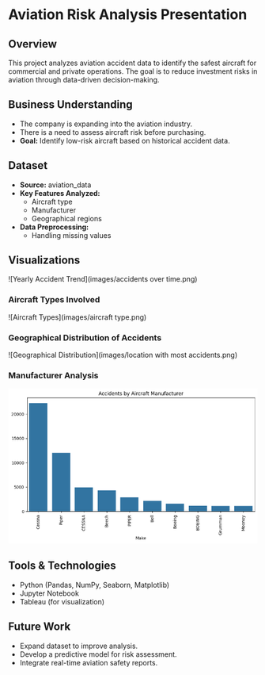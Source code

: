 # Aviation Risk Analysis Presentation  

## Overview  
This project analyzes aviation accident data to identify the safest aircraft for commercial and private operations. The goal is to reduce investment risks in aviation through data-driven decision-making.  

## Business Understanding  
- The company is expanding into the aviation industry.  
- There is a need to assess aircraft risk before purchasing.  
- **Goal:** Identify low-risk aircraft based on historical accident data.  

## Dataset  
- **Source:** aviation_data
- **Key Features Analyzed:**  
  - Aircraft type  
  - Manufacturer  
  - Geographical regions  
- **Data Preprocessing:**  
  - Handling missing values  

## Visualizations  
![Yearly Accident Trend](images/accidents over time.png)  

### Aircraft Types Involved  
![Aircraft Types](images/aircraft type.png)  

### Geographical Distribution of Accidents  
![Geographical Distribution](images/location with most accidents.png)  

### Manufacturer Analysis  
![Manufacturer Analysis](images/manufacturer.png)

## Tools & Technologies  
- Python (Pandas, NumPy, Seaborn, Matplotlib)  
- Jupyter Notebook  
- Tableau (for visualization)  

## Future Work  
- Expand dataset to improve analysis.  
- Develop a predictive model for risk assessment.  
- Integrate real-time aviation safety reports.  
  
